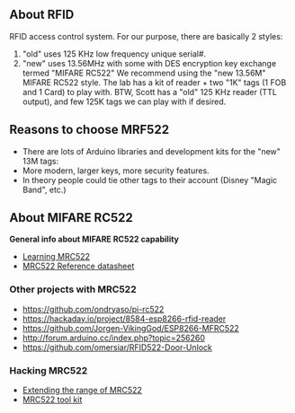 
## About RFID
RFID access control system.
For our purpose, there are basically 2 styles:
  1) "old" uses 125 KHz low frequency unique serial#.
  2) "new" uses 13.56MHz with some with DES encryption key exchange termed "MIFARE RC522"
We recommend using the "new 13.56M" MIFARE RC522 style.
The lab has a kit of reader + two "1K" tags (1 FOB and 1 Card) to play with.
BTW, Scott has a "old" 125 KHz reader (TTL output), and few 125K tags we can play with if desired.

## Reasons to choose MRF522
 - There are lots of Arduino libraries and development kits for the "new" 13M tags:
 - More modern, larger keys, more security features.
 - In theory people could tie other tags to their account (Disney "Magic Band", etc.)

## About MIFARE RC522
**General info about MIFARE RC522 capability**
 - [Learning MRC522](http://playground.arduino.cc/Learning/MFRC522)
 - [MRC522 Reference datasheet](http://www.nxp.com/documents/data_sheet/MFRC522.pdf)

### Other projects with MRC522
 - https://github.com/ondryaso/pi-rc522
 - https://hackaday.io/project/8584-esp8266-rfid-reader
 - https://github.com/Jorgen-VikingGod/ESP8266-MFRC522
 - http://forum.arduino.cc/index.php?topic=256260
 - https://github.com/omersiar/RFID522-Door-Unlock

### Hacking MRC522
 - [Extending the range of MRC522](http://forum.arduino.cc/index.php?topic=199983)
 - [MRC522 tool kit](https://github.com/nfc-tools/mfcuk)



